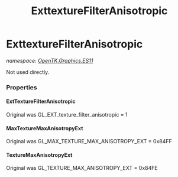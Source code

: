 ﻿---
title: ExttextureFilterAnisotropic
---

# ExttextureFilterAnisotropic
_namespace: [OpenTK.Graphics.ES11](N-OpenTK.Graphics.ES11.html)_

Not used directly.



### Properties

#### ExtTextureFilterAnisotropic
Original was GL_EXT_texture_filter_anisotropic = 1
#### MaxTextureMaxAnisotropyExt
Original was GL_MAX_TEXTURE_MAX_ANISOTROPY_EXT = 0x84FF
#### TextureMaxAnisotropyExt
Original was GL_TEXTURE_MAX_ANISOTROPY_EXT = 0x84FE

